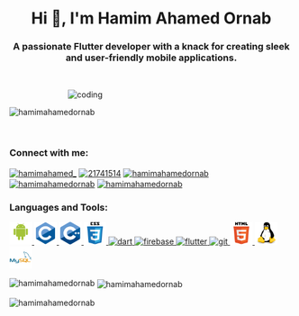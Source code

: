 <h1 align="center">Hi 👋, I'm Hamim Ahamed Ornab</h1>
<h3 align="center">A passionate Flutter developer with a knack for creating sleek and user-friendly mobile applications.</h3><br>

<img align="right" alt="coding" width="400" src="https://media.giphy.com/media/qgQUggAC3Pfv687qPC/giphy.gif"><br>

<p align="left"> <img src="https://komarev.com/ghpvc/?username=hamimahamedornab&label=Profile%20views&color=0e75b6&style=flat" alt="hamimahamedornab" /> </p><br>

<h3 align="left">Connect with me:</h3>
<p align="left">
<a href="https://twitter.com/hamimahamed_" target="blank"><img align="center" src="https://raw.githubusercontent.com/rahuldkjain/github-profile-readme-generator/master/src/images/icons/Social/twitter.svg" alt="hamimahamed_" height="30" width="40" /></a>
<a href="https://stackoverflow.com/users/21741514" target="blank"><img align="center" src="https://raw.githubusercontent.com/rahuldkjain/github-profile-readme-generator/master/src/images/icons/Social/stack-overflow.svg" alt="21741514" height="30" width="40" /></a>
<a href="https://fb.com/hamimahamedornab" target="blank"><img align="center" src="https://raw.githubusercontent.com/rahuldkjain/github-profile-readme-generator/master/src/images/icons/Social/facebook.svg" alt="hamimahamedornab" height="30" width="40" /></a>
<a href="https://instagram.com/hamimahamedornab" target="blank"><img align="center" src="https://raw.githubusercontent.com/rahuldkjain/github-profile-readme-generator/master/src/images/icons/Social/instagram.svg" alt="hamimahamedornab" height="30" width="40" /></a>
<a href="https://www.youtube.com/c/hamimahamedornab" target="blank"><img align="center" src="https://raw.githubusercontent.com/rahuldkjain/github-profile-readme-generator/master/src/images/icons/Social/youtube.svg" alt="hamimahamedornab" height="30" width="40" /></a>
</p>

<h3 align="left">Languages and Tools:</h3>
<p align="left"> <a href="https://developer.android.com" target="_blank" rel="noreferrer"> <img src="https://raw.githubusercontent.com/devicons/devicon/master/icons/android/android-original-wordmark.svg" alt="android" width="40" height="40"/> </a> <a href="https://www.cprogramming.com/" target="_blank" rel="noreferrer"> <img src="https://raw.githubusercontent.com/devicons/devicon/master/icons/c/c-original.svg" alt="c" width="40" height="40"/> </a> <a href="https://www.w3schools.com/cpp/" target="_blank" rel="noreferrer"> <img src="https://raw.githubusercontent.com/devicons/devicon/master/icons/cplusplus/cplusplus-original.svg" alt="cplusplus" width="40" height="40"/> </a> <a href="https://www.w3schools.com/css/" target="_blank" rel="noreferrer"> <img src="https://raw.githubusercontent.com/devicons/devicon/master/icons/css3/css3-original-wordmark.svg" alt="css3" width="40" height="40"/> </a> <a href="https://dart.dev" target="_blank" rel="noreferrer"> <img src="https://www.vectorlogo.zone/logos/dartlang/dartlang-icon.svg" alt="dart" width="40" height="40"/> </a> <a href="https://firebase.google.com/" target="_blank" rel="noreferrer"> <img src="https://www.vectorlogo.zone/logos/firebase/firebase-icon.svg" alt="firebase" width="40" height="40"/> </a> <a href="https://flutter.dev" target="_blank" rel="noreferrer"> <img src="https://www.vectorlogo.zone/logos/flutterio/flutterio-icon.svg" alt="flutter" width="40" height="40"/> </a> <a href="https://git-scm.com/" target="_blank" rel="noreferrer"> <img src="https://www.vectorlogo.zone/logos/git-scm/git-scm-icon.svg" alt="git" width="40" height="40"/> </a> <a href="https://www.w3.org/html/" target="_blank" rel="noreferrer"> <img src="https://raw.githubusercontent.com/devicons/devicon/master/icons/html5/html5-original-wordmark.svg" alt="html5" width="40" height="40"/> </a> <a href="https://www.linux.org/" target="_blank" rel="noreferrer"> <img src="https://raw.githubusercontent.com/devicons/devicon/master/icons/linux/linux-original.svg" alt="linux" width="40" height="40"/> </a> <a href="https://www.mysql.com/" target="_blank" rel="noreferrer"> <img src="https://raw.githubusercontent.com/devicons/devicon/master/icons/mysql/mysql-original-wordmark.svg" alt="mysql" width="40" height="40"/> </a> </p>

<p><img align="left" src="https://github-readme-stats.vercel.app/api/top-langs?username=hamimahamedornab&show_icons=true&locale=en&layout=compact" alt="hamimahamedornab" /></p>

<p>&nbsp;<img align="center" src="https://github-readme-stats.vercel.app/api?username=hamimahamedornab&show_icons=true&locale=en" alt="hamimahamedornab" /></p>

<p><img align="center" src="https://github-readme-streak-stats.herokuapp.com/?user=hamimahamedornab&" alt="hamimahamedornab" /></p>
